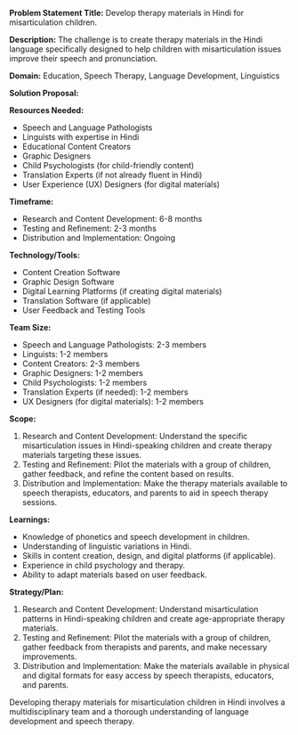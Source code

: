 **Problem Statement Title:** Develop therapy materials in Hindi for misarticulation children.

**Description:** The challenge is to create therapy materials in the Hindi language specifically designed to help children with misarticulation issues improve their speech and pronunciation.

**Domain:** Education, Speech Therapy, Language Development, Linguistics

**Solution Proposal:**

**Resources Needed:**
- Speech and Language Pathologists
- Linguists with expertise in Hindi
- Educational Content Creators
- Graphic Designers
- Child Psychologists (for child-friendly content)
- Translation Experts (if not already fluent in Hindi)
- User Experience (UX) Designers (for digital materials)

**Timeframe:**
- Research and Content Development: 6-8 months
- Testing and Refinement: 2-3 months
- Distribution and Implementation: Ongoing

**Technology/Tools:**
- Content Creation Software
- Graphic Design Software
- Digital Learning Platforms (if creating digital materials)
- Translation Software (if applicable)
- User Feedback and Testing Tools

**Team Size:**
- Speech and Language Pathologists: 2-3 members
- Linguists: 1-2 members
- Content Creators: 2-3 members
- Graphic Designers: 1-2 members
- Child Psychologists: 1-2 members
- Translation Experts (if needed): 1-2 members
- UX Designers (for digital materials): 1-2 members

**Scope:**
1. Research and Content Development: Understand the specific misarticulation issues in Hindi-speaking children and create therapy materials targeting these issues.
2. Testing and Refinement: Pilot the materials with a group of children, gather feedback, and refine the content based on results.
3. Distribution and Implementation: Make the therapy materials available to speech therapists, educators, and parents to aid in speech therapy sessions.

**Learnings:**
- Knowledge of phonetics and speech development in children.
- Understanding of linguistic variations in Hindi.
- Skills in content creation, design, and digital platforms (if applicable).
- Experience in child psychology and therapy.
- Ability to adapt materials based on user feedback.

**Strategy/Plan:**
1. Research and Content Development: Understand misarticulation patterns in Hindi-speaking children and create age-appropriate therapy materials.
2. Testing and Refinement: Pilot the materials with a group of children, gather feedback from therapists and parents, and make necessary improvements.
3. Distribution and Implementation: Make the materials available in physical and digital formats for easy access by speech therapists, educators, and parents.

Developing therapy materials for misarticulation children in Hindi involves a multidisciplinary team and a thorough understanding of language development and speech therapy.